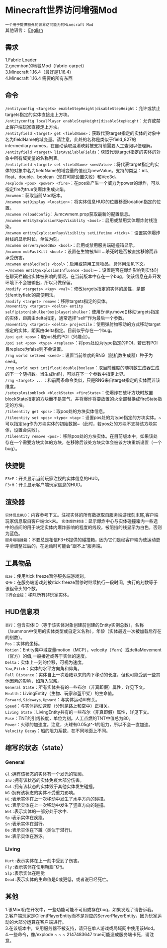 # Minecraft世界访问增强Mod
`一个用于提供额外的世界访问能力的Minecraft Mod`  
其他语言： 
[English](/README.md)  
## 需求
1.Fabric Loader  
2.gnembon的地毯Mod（fabric-carpet）  
3.Minecraft 1.16.4（最好是1.16.4）  
4.Minecraft 1.16.4 需要的所有东西  
## 命令
`/entityconfig <targets> enableStepHeight|disableStepHeight`：允许或禁止targets指定的实体直接走上方块。  
`/entityconfig localPlayer enableStepHeight|disableStepHeight`：允许或禁止客户端玩家直接走上方块。  
`/entityfield <target> get <fieldName>`：获取代表target指定的实体的对象中名为fieldName的域变量。请注意，此处的名称是类似于field_827的intermediary names，在自动读取混淆映射被支持前需要人工查阅以便理解。  
`/entityfield <target> listAvailableFields`：获取代表target指定的实体的对象中所有域变量的名称列表。  
`/entityfield <target> set <fieldName> <newValue>`：将代表target指定的实体的对象中名为fieldName的域变量的值设为newValue。支持的类型：int、float、double、boolean（现在可能设置失败）和Vec3d。  
`/explode <pos> <power> <fire>`：在pos处产生一个威力为power的爆炸，可以指定fire为true使爆炸生成火焰。  
`/mcwmem`：获取当前Mod版本。  
`/mcwmem setDisplay <location>`：将实体信息HUD的位置移至location指定的位置。  
`/mcwmem reloadConfig`：从mcwmem.prop获取最新的配置信息。  
`/mcwmem entityExplosionRaysVisiblity <bool>`：启用或禁用实体爆炸射线渲染。  
`/mcwmem entityExplosionRaysVisiblity setLifetime <ticks>`：设置实体爆炸射线的显示时长，单位为刻。  
`/mcwmem serverSyncedBox <bool>`：启用或禁用服务端碰撞箱显示。  
`/mcwmem mobFastKill <bool>`：设置在生物被/kill ...杀死时是否被直接移除而非承受伤害。  
`/mcwmem enabledTools <bool>`：启用或禁用工具物品，具体用法见下文。  
~`/mcwmem entityExplosionInfluence <bool>`~：设置是否在爆炸影响到实体时在聊天栏输出实体被影响的情况。在当前版本中存在一个bug，使该信息在非开发环境下不会被输出，所以只做保留。  
`/modify <targets> <key> <val>`：修改targets指定的实体的属性，是部分/entityfield的简便用法。  
`/modify <target> remove`：移除targets指定的实体。  
`/moventity <targets> <delta> entity self|piston|shulkerBox|player|shulker`：使用Entity.move()移动targets指定的实体，距离由delta指定，通常选择“self”作为最后一个参数。  
`/moventity <targets> <delta> projectile`：使用弹射物移动的方式移动target指定的实体，距离由delta指定。目前似乎存在一个bug。  
`/poi get <pos>`：取pos处的POI（兴趣点）。  
`/poi set <pos> <type> <replace>`：将pos处设为type指定的POI，若已有POI且replace为false则不会设置。  
`/rng world setSeed <seed>`：设置当前维度的RNG（随机数生成器）种子为seed。  
`/rng world next int|float|double|boolean`：取当前维度的随机数生成器生成的下一个随机数。当生成int时，可以在下一个参数中指定上界。  
`/rng <target> ...`：和前两条命令类似，只是RNG来自target指定的实体而非该维度。  
`/setexplosionblock <blockState> <fireState>`：使爆炸在破坏方块时放置blockState指定的方块而不是空气，并将爆炸将要放置的火全部替换成fireState指定的方块。  
`/tileentity get <pos>`：取pos处的方块实体信息。  
`/tileentity set <pos> <type> <tag>`：设置pos处的为type指定的方块实体。~可以指定tag作为方块实体的初始数据~（此时，若pos处的方块不支持该方块实体，设置会失败）。  
`/tileentity remove <pos>`：移除pos处的方块实体。在目前版本中，如果该处存在一个需要方块实体的方块，在移除后该处方块实体会被该方块重新设置（一个bug）。  
## 快捷键
`F3+E`：开关显示当前玩家注视的实体信息的HUD。  
`F3+M`：开关显示客户端玩家信息的HUD。
## 渲染器
`实体信息HUD`：内容参考下文。注视实体的所有数据取自服务端游戏刻末尾,客户端玩家信息取自客户端tick末。
`实体爆炸射线`：显示爆炸中心与实体碰撞箱内一些选中的点间的用于决定实体内爆炸影响的程度的线段。被阻挡的线显示为白色，否则为蓝色。   
`服务端碰撞箱`：不要总是相信F3+B提供的碰撞箱，因为它们是经客户端为使运动更平滑调整过后的，在运动时可能会“跟不上”服务端。  
## 工具物品
`红砖`：使用/tick freeze暂停服务端游戏刻。  
`骨头`：在服务端游戏刻被/tick freeze暂停时继续执行一段时间，执行的刻数等于该组骨头的个数。  
`下界合金锭`：移除所有非玩家实体。  
## HUD信息项
`首行`：包含实体ID（等于该实体对象创建前创建的Entity实例总数），名称（/summon中使用的实体类型或自定义名称），年龄（实体最近一次被加载后存在的刻数）。  
`Pos`：实体的坐标。  
`Motion`：Entity类中域变量motion（MCP），velocity（Yarn）或deltaMovement（官方）的值,一般接近或等于实体的速度。  
`Delta`：实体上一刻的位移，可视为速度。  
`Yaw,Pitch`：实体的水平方向角和仰角。  
`Fall Distance`：实体自上一次着陆以来的向下移动的长度，但也可能受到一些其他因素的影响，如落入岩浆。  
`General State`：所有实体共有的一些布尔（非真即假）属性，详见下文。  
`Health`：LivingEntity（生物、玩家和盔甲架）的生命值。  
`Forward,Sideways,Upward`：与实体运动AI有关。  
`Speed`：与实体运动速度（分别是路上和空中）正相关。  
`Living State`：LivingEntity共有的一些布尔（非真即假）属性，详见下文。  
`Fuse`：TNT的引线长度，单位为刻。人工点燃的TNT中值总为80。  
`Power`：火球的加速度。注意，火球有0.05gt^-1的阻力，所以不会一直加速。  
`Velocity Decay`：船的阻力系数，在不同地面上不同。  
## 缩写的状态（state）
### General
`Gl` :拥有该状态的实体有一个发光的轮廓。  
`Inv` :拥有该状态的实体免疫大部分伤害。  
`Col` :拥有该状态的实体毁于其他实体发生碰撞。  
`NG` :拥有该状态的实体不受重力影响。  
`HC` :表示实体在上一次移动中发生了水平方向的碰撞。  
`VC` :表示实体在上一次移动中发生了竖直方向的碰撞。  
`Wet` :表示实体的一部分处于水中.  
`Sp` :表示实体在疾跑。  
`Sn` :表示实体在潜行。  
`De` :表示实体在下蹲（类似于潜行)。  
`Sw` :表示实体在游泳。  
### Living
`Hurt` :表示实体在上一刻中受到了伤害。  
`Fly` :表示实体在使用鞘翅飞行。  
`Slp` :表示实体在睡觉  
`Dead` :表示实体的生命值是0或更低，或者说已经死亡。  
## 其他
1.该Mod仍在开发中，一些功能可能不可用或存在bug，如果发现了请告诉我。  
2.客户端玩家是CilentPlayerEntity而不是对应的ServerPlayerEntity，因为玩家运动的大部分运算在客户端进行。  
3.在该版本中，专用服务器不被支持，请只在单人游戏或局域网中使用该Mod。  
4.一些命令，像/explode \~ \~ \~ 2147483647 true可能造成服务端卡死，请注意。
